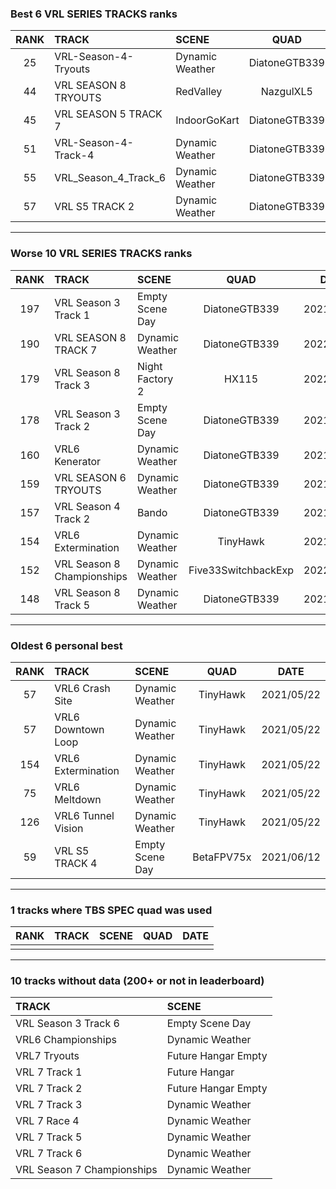 ### Best 6 VRL SERIES TRACKS ranks
|RANK|TRACK|SCENE|QUAD|DATE|
|:---:|:---|:---|:---:|:---:|
|25|VRL-Season-4-Tryouts|Dynamic Weather|DiatoneGTB339|2022/01/08|
|44|VRL SEASON 8 TRYOUTS|RedValley|NazgulXL5|2021/10/29|
|45|VRL SEASON 5 TRACK 7|IndoorGoKart|DiatoneGTB339|2021/12/25|
|51|VRL-Season-4-Track-4|Dynamic Weather|DiatoneGTB339|2021/09/21|
|55|VRL_Season_4_Track_6|Dynamic Weather|DiatoneGTB339|2021/09/21|
|57|VRL S5 TRACK 2|Dynamic Weather|DiatoneGTB339|2021/09/19|
---
### Worse 10 VRL SERIES TRACKS ranks
|RANK|TRACK|SCENE|QUAD|DATE|
|:---:|:---|:---|:---:|:---:|
|197|VRL Season 3 Track 1|Empty Scene Day|DiatoneGTB339|2021/09/19|
|190|VRL SEASON 8 TRACK 7|Dynamic Weather|DiatoneGTB339|2022/02/04|
|179|VRL Season 8 Track 3|Night Factory 2|HX115|2022/02/11|
|178|VRL Season 3 Track 2|Empty Scene Day|DiatoneGTB339|2021/09/19|
|160|VRL6 Kenerator|Dynamic Weather|DiatoneGTB339|2021/09/21|
|159|VRL SEASON 6 TRYOUTS|Dynamic Weather|DiatoneGTB339|2021/12/25|
|157|VRL Season 4 Track 2|Bando|DiatoneGTB339|2021/12/29|
|154|VRL6 Extermination|Dynamic Weather|TinyHawk|2021/05/22|
|152|VRL Season 8 Championships|Dynamic Weather|Five33SwitchbackExp|2022/02/07|
|148|VRL Season 8 Track 5|Dynamic Weather|DiatoneGTB339|2021/12/18|
---
### Oldest 6 personal best
|RANK|TRACK|SCENE|QUAD|DATE|
|:---:|:---|:---|:---:|:---:|
|57|VRL6 Crash Site|Dynamic Weather|TinyHawk|2021/05/22|
|57|VRL6 Downtown Loop|Dynamic Weather|TinyHawk|2021/05/22|
|154|VRL6 Extermination|Dynamic Weather|TinyHawk|2021/05/22|
|75|VRL6 Meltdown|Dynamic Weather|TinyHawk|2021/05/22|
|126|VRL6 Tunnel Vision|Dynamic Weather|TinyHawk|2021/05/22|
|59|VRL S5 TRACK 4|Empty Scene Day|BetaFPV75x|2021/06/12|
---
### 1 tracks where TBS SPEC quad was used
|RANK|TRACK|SCENE|QUAD|DATE|
|:---:|:---|:---|:---:|:---:|
||||||
---
### 10 tracks without data (200+ or not in leaderboard)
|TRACK|SCENE|
|:---|:---|
|VRL Season 3 Track 6|Empty Scene Day|
|VRL6 Championships|Dynamic Weather|
|VRL7 Tryouts|Future Hangar Empty|
|VRL 7 Track 1|Future Hangar|
|VRL 7 Track 2|Future Hangar Empty|
|VRL 7 Track 3|Dynamic Weather|
|VRL 7 Race 4|Dynamic Weather|
|VRL 7 Track 5|Dynamic Weather|
|VRL 7 Track 6|Dynamic Weather|
|VRL Season 7 Championships|Dynamic Weather|
